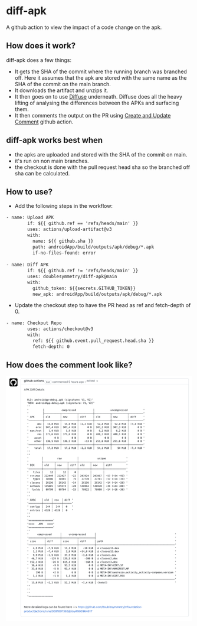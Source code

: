 # diff-apk
A github action to view the impact of a code change on the apk. 

## How does it work?
diff-apk does a few things:
- It gets the SHA of the commit where the running branch was branched off. Here it assumes that the apk are stored with the same name as the 
SHA of the commit on the main branch.
- It downloads the artifact and unzips it.
- It then goes on to use [Diffuse](https://github.com/JakeWharton/diffuse) underneath. Diffuse does all the heavy lifting of analysing the differences 
between the APKs and surfacing them. 
- It then comments the output on the PR using [Create and Update Comment](https://github.com/marketplace/actions/create-or-update-comment) github action.

## diff-apk works best when 
- the apks are uploaded and stored with the SHA of the commit on main.
- it's run on non main branches.
- the checkout is done with the pull request head sha so the branched off sha can be calculated.

## How to use?
- Add the following steps in the workflow:

```
- name: Upload APK
        if: ${{ github.ref == 'refs/heads/main' }}
        uses: actions/upload-artifact@v3
        with:
          name: ${{ github.sha }}
          path: androidApp/build/outputs/apk/debug/*.apk
          if-no-files-found: error

- name: Diff APK
        if: ${{ github.ref != 'refs/heads/main' }}
        uses: doublesymmetry/diff-apk@main
        with:
          github_token: ${{secrets.GITHUB_TOKEN}}
          new_apk: androidApp/build/outputs/apk/debug/*.apk
 ```

- Update the checkout step to have the PR head as ref and fetch-depth of 0.

```
- name: Checkout Repo
        uses: actions/checkout@v3
        with:
          ref: ${{ github.event.pull_request.head.sha }}
          fetch-depth: 0
```

## How does the comment look like?
![Example PR comment with diffuse output](images/example-diff-output.png)
